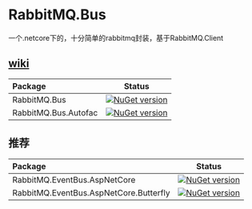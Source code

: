 # RabbitMQ.Bus 
一个.netcore下的，十分简单的rabbitmq封装，基于RabbitMQ.Client
## [wiki](https://github.com/ojdev/RabbitMQ.Bus/wiki)

|Package|Status|
|:------|:-----:|
|RabbitMQ.Bus|[![NuGet version](https://badge.fury.io/nu/RabbitMQ.Bus.svg)](https://badge.fury.io/nu/RabbitMQ.Bus)|
|RabbitMQ.Bus.Autofac|[![NuGet version](https://badge.fury.io/nu/RabbitMQ.Bus.Autofac.svg)](https://badge.fury.io/nu/RabbitMQ.Bus.Autofac)|

## 推荐

|Package|Status|
|:------|:-----:|
|RabbitMQ.EventBus.AspNetCore|[![NuGet version](https://badge.fury.io/nu/RabbitMQ.EventBus.AspNetCore.svg)](https://badge.fury.io/nu/RabbitMQ.EventBus.AspNetCore)|
|RabbitMQ.EventBus.AspNetCore.Butterfly|[![NuGet version](https://badge.fury.io/nu/RabbitMQ.EventBus.AspNetCore.Butterfly)](https://badge.fury.io/nu/RabbitMQ.EventBus.AspNetCore.Butterfly)|
